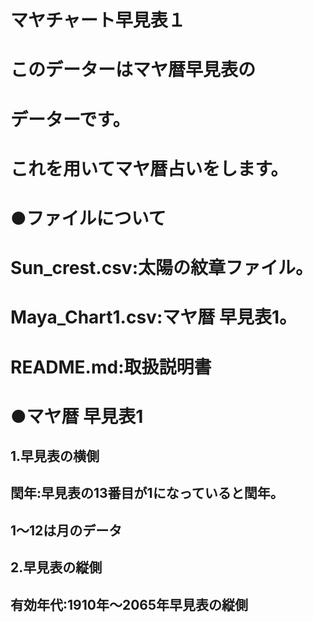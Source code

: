 # マヤチャート早見表１

# このデーターはマヤ暦早見表の
# データーです。

# これを用いてマヤ暦占いをします。

# ●ファイルについて

# Sun_crest.csv:太陽の紋章ファイル。
# Maya_Chart1.csv:マヤ暦 早見表1。
# README.md:取扱説明書

# ●マヤ暦 早見表1

## 1.早見表の横側
## 閏年:早見表の13番目が1になっていると閏年。
## 1～12は月のデータ

## 2.早見表の縦側
## 有効年代:1910年～2065年早見表の縦側



